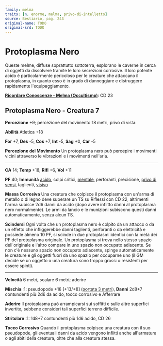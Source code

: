 ```yaml
---
family: melma
traits: [n, enorme, melma, privo-di-intelletto]
source: Bestiario, pag. 243
original-name: TODO
original-srd: TODO
---
```


# Protoplasma Nero

Queste melme, diffuse soprattutto sottoterra, esplorano le caverne in cerca di
oggetti da dissolvere tramite le loro secrezioni corrosive. Il loro potente
acido è particolarmente pericoloso per le creature che attaccano il protoplasma,
in quanto esso è in grado di danneggiare e distruggere rapidamente
l'equipaggiamento.

**[Ricordare Conoscenze - Melma (Occultismo)](/azioni/abilita/ricordare-conoscenze)**:
CD 23

## Protoplasma Nero - Creatura 7

**Percezione** +9; percezione del movimento 18 metri, privo di vista

**Abilità** Atletica +18

**For** +7, **Des** -5, **Cos** +7, **Int** -5, **Sag** +0, **Car** -5

**Percezione del Movimento** Un protoplasma nero può percepire i movimenti
vicini attraverso le vibrazioni e i movimenti nell'aria.

---

**CA** 14; **Temp** +18, **Rifl** +6, **Vol** +11

**PF** 40; **Immunità** [acido](/tratti/acido), colpi critici,
[mentale](/tratti/mentale), perforanti, precisione,
[privo di sensi](/condizioni/privo-di-sensi), taglienti,
[visivo](/tratti/visivo)

**Massa Corrosiva** Una creatura che colpisce il protoplasma con un'arma di
metallo o di legno deve superare un TS su Riflessi con CD 22, altrimenti l'arma
subisce 2d6 danni da acido (dopo avere inflitto danni al protoplasma nero
normalmente). Le armi da lancio e le munizioni subiscono questi danni
automaticamente, senza alcun TS.

**Scindersi** Ogni volta che un protoplasma nero è colpito da un attacco o da un
effetto che infliggerebbe danni taglienti, perforanti o da elettricità e
possiede almeno 10 PF, si scinde in due protoplasmi identici con la metà dei PF
del protoplasma originale. Un protoplasma si trova nello stesso spazio
dell'originale e l'altro compare in uno spazio non occupato adiacente. Se non
c'è nessuno spazio non occupato adiacente, spinge automaticamente le creature e
gli oggetti fuori da uno spazio per occuparne uno (il GM decide se un oggetto o
una creatura sono troppo grossi o resistenti per essere spinti).

---

**Velocità** 6 metri, scalare 6 metri; aderire

**Mischia** :1: pseudopode +18 \[+13/+8] ([portata 3 metri](/tratti/portata)),
**Danni** 2d8+7 contundenti più 2d6 da acido, tocco corrosivo e Afferrare

**Aderire** Il protoplasma può arrampicarsi sui soffitti e sulle altre superfici
invertite, sebbene consideri tali superfici terreno difficile.

**Stritolare** :1: 1d8+7 contundenti più 1d6 acido, CD 26

**Tocco Corrosivo** Quando il protoplasma colpisce una creatura con il suo
pseudopode, gli eventuali danni da acido vengono inflitti anche all'armatura o
agli abiti della creatura, oltre che alla creatura stessa.
